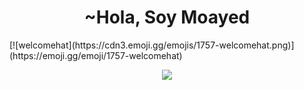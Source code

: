 <h1 align="center">~Hola, Soy Moayed</h1> [![welcomehat](https://cdn3.emoji.gg/emojis/1757-welcomehat.png)](https://emoji.gg/emoji/1757-welcomehat)
  <p align="center">
<img src="https://media.giphy.com/media/iiJ870TcI3PZKxatzS/giphy.gif"/>
  </p>
